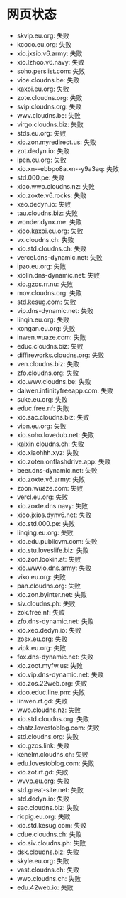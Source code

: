 # 网页状态
- skvip.eu.org: 失败
- kcoco.eu.org: 失败
- xio.jxsio.v6.army: 失败
- xio.lzhoo.v6.navy: 失败
- soho.perslist.com: 失败
- vice.cloudns.be: 失败
- kaxoi.eu.org: 失败
- zote.cloudns.org: 失败
- svip.cloudns.org: 失败
- wwv.cloudns.be: 失败
- virgo.cloudns.biz: 失败
- stds.eu.org: 失败
- xio.zon.myredirect.us: 失败
- zot.dedyn.io: 失败
- ipen.eu.org: 失败
- xio.xn--ebbpo8a.xn--y9a3aq: 失败
- std.000.pe: 失败
- xioo.wwo.cloudns.nz: 失败
- xio.zoxte.v6.rocks: 失败
- xeo.dedyn.io: 失败
- tau.cloudns.biz: 失败
- wonder.dynx.me: 失败
- xioo.kaxoi.eu.org: 失败
- vx.cloudns.ch: 失败
- xio.std.cloudns.ch: 失败
- vercel.dns-dynamic.net: 失败
- ipzo.eu.org: 失败
- xiolin.dns-dynamic.net: 失败
- xio.gzos.rr.nu: 失败
- mov.cloudns.org: 失败
- std.kesug.com: 失败
- vip.dns-dynamic.net: 失败
- linqin.eu.org: 失败
- xongan.eu.org: 失败
- inwen.wuaze.com: 失败
- educ.cloudns.biz: 失败
- diffireworks.cloudns.org: 失败
- ven.cloudns.biz: 失败
- zfo.cloudns.org: 失败
- xio.wwv.cloudns.be: 失败
- daiwen.infinityfreeapp.com: 失败
- suke.eu.org: 失败
- educ.free.nf: 失败
- xio.sac.cloudns.biz: 失败
- vipn.eu.org: 失败
- xio.soho.lovedub.net: 失败
- kaixin.cloudns.ch: 失败
- xio.xiaohhh.xyz: 失败
- xio.zoten.onflashdrive.app: 失败
- beer.dns-dynamic.net: 失败
- xio.zoxte.v6.army: 失败
- zoon.wuaze.com: 失败
- vercl.eu.org: 失败
- xio.zoxte.dns.navy: 失败
- xioo.jxios.dynv6.net: 失败
- xio.std.000.pe: 失败
- linqing.eu.org: 失败
- xio.edu.publicvm.com: 失败
- xio.stu.loveslife.biz: 失败
- xio.zon.lookin.at: 失败
- xio.wwvio.dns.army: 失败
- viko.eu.org: 失败
- pan.cloudns.org: 失败
- xio.zon.byinter.net: 失败
- siv.cloudns.ph: 失败
- zok.free.nf: 失败
- zfo.dns-dynamic.net: 失败
- xio.xeo.dedyn.io: 失败
- zosx.eu.org: 失败
- vipk.eu.org: 失败
- fox.dns-dynamic.net: 失败
- xio.zoot.myfw.us: 失败
- xio.vip.dns-dynamic.net: 失败
- xio.zos.22web.org: 失败
- xioo.educ.line.pm: 失败
- linwen.rf.gd: 失败
- wwo.cloudns.nz: 失败
- xio.std.cloudns.org: 失败
- chatz.lovestoblog.com: 失败
- std.cloudns.org: 失败
- xio.gzos.link: 失败
- kenelm.cloudns.ch: 失败
- edu.lovestoblog.com: 失败
- xio.zot.rf.gd: 失败
- wvvp.eu.org: 失败
- std.great-site.net: 失败
- std.dedyn.io: 失败
- sac.cloudns.biz: 失败
- ricpig.eu.org: 失败
- xio.std.kesug.com: 失败
- cdue.cloudns.ch: 失败
- xio.siv.cloudns.ph: 失败
- dsk.cloudns.biz: 失败
- skyle.eu.org: 失败
- vast.cloudns.ch: 失败
- wwo.cloudns.ch: 失败
- edu.42web.io: 失败
